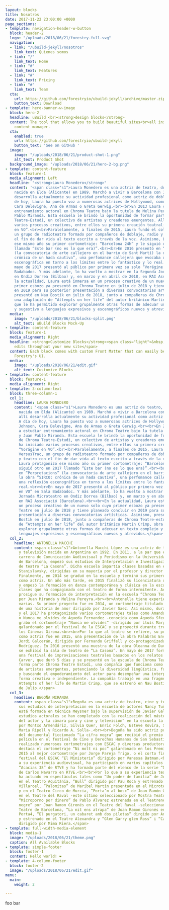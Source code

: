 ```yaml
---
layout: blocks
title: Nosotros
date: 2017-11-22 23:00:00 +0000
page_sections:
- template: navigation-header-w-button
  block: header-2
  logo: "/uploads/2018/06/21/forestry-full.svg"
  navigation:
  - link: "/ubuild-jekyll/nosotros"
    link_text: Quienes somos
  - link: "/"
    link_text: Home
  - link: "#"
    link_text: Features
  - link: "#"
    link_text: Pricing
  - link: "#"
    link_text: Team
  cta:
    url: https://github.com/forestryio/ubuild-jekyll/archive/master.zip
    button_text: Download
- template: hero-banner-w-image
  block: hero-2
  headline: uBuild <br><strong>design blocks</strong>
  content: The tool that allows you to build beautiful sites<br>all inside Forestry's
    content manager.
  cta:
    enabled: true
    url: https://github.com/forestryio/ubuild-jekyll
    button_text: 'See on GitHub '
  image:
    image: "/uploads/2018/06/21/product-shot-1.png"
    alt_text: Product Shot
  background_image: "/uploads/2018/06/21/hero-2-bg.png"
- template: content-feature
  block: feature-1
  media_alignment: Left
  headline: "<strong>Laura Monedero</strong>"
  content: '<span class="s1">Laura Monedero es una actriz de teatro, doblaje y locutora,
    nacida en Elda (Alicante) en 1989. Marchó a vivir a Barcelona con 19 años y allí
    desarrolla actualmente su actividad profesional como actriz de doblaje. A día
    de hoy, Laura ha puesto voz a numerosas actrices de Hollywood, como Dakota Johnson,
    Cara Delevigne, Ana de Armas o Greta Gerwig.<br><br>En 2013 Laura comenzó a estudiar
    entrenamiento actoral en Chroma Teatre bajo la tutela de Melina Pereyra y Juan
    Pablo Miranda. Esta escuela le brindó la oportunidad de formar parte de Chroma
    Teatre-Estudi, un colectivo de artistas y creadores emergentes. Allí ha iniciado
    varios procesos creativos, entre ellos su primera creación teatral: “Vorágine
    en VO”.<br><br>Paralelamente, a finales de 2015, Laura fundó el colectivo VersusTrac,
    un grupo de radioteatro formado por compañeros de doblaje, radio y teatro con
    el fin de dar vida al texto escrito a través de la voz. Asimismo, Laura protagonizó
    ese mismo año su primer cortometraje: “Barcelona 24h” y le siguió otro en 2017
    llamado “Este bar (no es lo que era)”.<br><br>En 2016 presentó en “Perpretacions”
    (la convocatoria de arte callejero en el barrio de Sant Martí) la obra “SIRCO:
    crónica de un hada cautiva”, una perfomance callejera que evocaba una reflexión
    escenográfica en torno a los límites entre lo fantástico y lo real.<br><br>En
    mayo de 2017 presentó al público por primera vez su solo “Vorágine en VO” en Sala
    Badabadoc. Y más adelante, lo ha vuelto a mostrar en la Segunda Jornada Microteatro
    en Ondiz Dorrea (Bilbao) y, en marzo y en abril de 2018, en RAI Associació (Barcelona).<br><br>En
    la actualidad, Laura está inmersa en un proceso creativo de un nuevo solo cuyo
    primer esbozo ya presentó en Chroma Teatre en julio de 2018 y tiene planeado concluir
    en 2019 para su posterior presentación a diversas convocatorias artísticas. Asimismo,
    presentó en Nau Bostik en julio de 2018, junto a compañeras de Chroma Teatre-estudi
    una adaptación de “Attempts on her life” del autor británico Martin Crimp, obra
    que le ha permitido explorar grupalmente otras formas de adecuar un texto complejo
    y sugestivo a lenguajes expresivos y escenográficos nuevos y atrevidos.</span>'
  media:
    image: "/uploads/2018/06/21/blocks-split.png"
    alt_text: uBuild Blocks Mock-Up
- template: content-feature
  block: feature-1
  media_alignment: Right
  headline: <strong>Customize Blocks</strong><span class="light">&nbsp;to make quick
    edits throughout your new site</span>
  content: Each block comes with custom Front Matter that can easily be edited in
    Forestry's UI.
  media:
    image: "/uploads/2018/06/21/edit.gif"
    alt_text: Customize Blocks
- template: content-feature
  block: feature-1
  media_alignment: Right
- template: 3-column-text
  block: three-column-1
  col_1:
    headline: LAURA MONEDERO
    content: '<span class="s1">Laura Monedero es una actriz de teatro, doblaje y locutora,
      nacida en Elda (Alicante) en 1989. Marchó a vivir a Barcelona con 19 años y
      allí desarrolla actualmente su actividad profesional como actriz de doblaje.&nbsp;
      A día de hoy, Laura ha puesto voz a numerosas actrices de Hollywood, como Dakota
      Johnson, Cara Delevigne, Ana de Armas o Greta Gerwig.<br><br>En 2013 Laura comenzó
      a estudiar entrenamiento actoral en Chroma Teatre bajo la tutela de Melina Pereyra
      y Juan Pablo Miranda. Esta escuela le brindó la oportunidad de formar parte
      de Chroma Teatre-Estudi, un colectivo de artistas y creadores emergentes. Allí
      ha iniciado varios procesos creativos, entre ellos su primera creación teatral:
      “Vorágine en VO”.<br><br>Paralelamente, a finales de 2015, Laura fundó el colectivo
      VersusTrac, un grupo de radioteatro formado por compañeros de doblaje, radio
      y teatro con el fin de dar vida al texto escrito a través de la voz. Asimismo,
      Laura protagonizó ese mismo año su primer cortometraje: “Barcelona 24h” y le
      siguió otro en 2017 llamado “Este bar (no es lo que era)”.<br><br>En 2016 presentó
      en “Perpretacions” (la convocatoria de arte callejero en el barrio de Sant Martí)
      la obra “SIRCO: crónica de un hada cautiva”, una perfomance callejera que evocaba
      una reflexión escenográfica en torno a los límites entre lo fantástico y lo
      real.<br><br>En mayo de 2017 presentó al público por primera vez su solo “Vorágine
      en VO” en Sala Badabadoc. Y más adelante, lo ha vuelto a mostrar en la Segunda
      Jornada Microteatro en Ondiz Dorrea (Bilbao) y, en marzo y en abril de 2018,
      en RAI Associació (Barcelona).<br><br>En la actualidad, Laura está inmersa en
      un proceso creativo de un nuevo solo cuyo primer esbozo ya presentó en Chroma
      Teatre en julio de 2018 y tiene planeado concluir en 2019 para su posterior
      presentación a diversas convocatorias artísticas. Asimismo, presentó en Nau
      Bostik en julio de 2018, junto a compañeras de Chroma Teatre-estudi una adaptación
      de “Attempts on her life” del autor británico Martin Crimp, obra que le ha permitido
      explorar grupalmente otras formas de adecuar un texto complejo y sugestivo a
      lenguajes expresivos y escenográficos nuevos y atrevidos.</span>'
  col_2:
    headline: ANTONELLA MACCHI
    content: <span class="s1">Antonella Macchi López es una actriz de teatro, cine
      y televisión nacida en Argentina en 1992. En 2011, a la par que estudiaba la
      carrera de Comunicación Audiovisual y Periodismo en la Universidad Autónoma
      de Barcelona, empezó sus estudios de Interpretación e Investigación en la escuela
      de teatro “La Casona”. Dicha escuela impartía clases basadas en el método de
      Stanislavsky, dirigidas en su mayoría por el profesor y director Fernando Griffell.
      Finalmente, en 2014 se graduó en la escuela y terminó sus primeros estudios
      como actriz. Un año más tarde, en 2015 finalizó su licenciatura universitaria
      y empezó la formación en danza contemporánea y clásica en la escuela “Area Dansa”,
      clases que ha compaginado con el teatro de forma intermitente. Actualmente,
      prosigue su formación de interpretación en la escuela “Chroma Teatre”, dirigida
      por Juan Miranda y Melina Pereyra.<br><br>Antonella tiene experiencias cinematográficas
      varias. Su primer proyecto fue en 2014, un cortometraje titulado Relato incompleto
      de una historia de amor dirigido por Javier Saez. Así mismo, durante el 2014
      y el 2017 ha protagonizado varios cortometrajes tales como Amanda de Martí Ras
      o Nunca me olvides de Agueda Fernandez -conocida como Agueda Sfer-. En 2017
      grabó el cortometraje “Nunca me olvides” -dirigido por Lluís Margarit- que fue
      galardonado por el festival de la ESCAC y se proyectó durante tres semanas en
      los Cinemas Girona.<br><br>Por lo que al teatro se refiere, su primer estreno
      como actriz fue en 2015, una presentación de la obra Palabras Encadenadas de
      Jordi Galcerán, dirigida por Fernando Griffell y co-protagonizada por Ferran
      Rodríguez. En 2016 presentó una muestra de la obra Oleanna de David Mamet, que
      se exhibió la sala de teatro de “La Casona”. En mayo de 2017 formó parte de
      una festival de improvisaciones teatrales basados en los relatos de Raymond
      Carver, que duró 5 días y se presentó en la escuela de Chroma Teatre. Actualmente
      forma parte Chroma Teatre Estudi, una compañía que funciona como catalizadora
      de artistas emergentes, potenciando la diversidad lingüística, fomentando colaboraciones
      y buscando el empoderamiento del actor para desempeñar una interpretación de
      forma creativa e independiente. La compañía trabajó en una fragmento de la obra
      Attempts of her life de Martin Crimp, que se estrenó en Nau Bostik a finales
      de Julio.</span>
  col_3:
    headline: BEGOÑA MIRANDA
    content: <span class="s1">Begoña es una actriz de teatro, cine y televisión. Realizó
      sus estudios de interpretación en la escuela de actores Nancy Tuñon. Además
      está formada en técnica Meysner bajo la supervisión de Javier Galitó-Cava. Sus
      estudios actorales se han completado con la realización del máster “Trabajo
      del actor y la cámara para y cine y televisión” en la escuela la Bobina -dirigido
      por Montxo Armendáriz, Silvia Quer, Enric Folch, Esteve Rovira, Santiago Zannou,
      Maria Ripoll y Ricardo A. Solla-.<br><br>Begoña ha sido actriz protagonista
      del documental ficcionado “La cifra negra” que recibió el premio a la mejor
      película en el festival de Cine y Derechos Humanos de San Sebastián 2018. Ha
      realizado numerosos cortometrajes con ESCAC y diversas productoras. Entre ellos
      destaca el cortometraje “Ni molt ni poc” galardonado en los Premio Aspasios
      2015 al mejor cortometraje por Jorge Pareja Trigo, o el corto finalista del
      festival del ESCAC “El Ministerio” dirigido por Vanessa Batman.<br><br>En cuanto
      a su experiencia audiovisual, ha participado en varios capítulos de la serie
      “Acacias 38” de RTVE y ha formado parte del elenco de la serie “Derecho a Soñar”
      de Carlos Navarro en RTVE.<br><br>Por lo que a su experiencia teatral se refiere,
      ha actuado en espectáculos tales como “Un poder de familia” de Joan Ramon Gironés
      en el Teatro Aquitània, “Bull” dirigido por Pau Roca y estrenado en la sala
      Villaroel, ”Palomitas” de Maribel Martin presentada en el Microteatre de Barcelona
      y en el Teatro Circo de Murcia, “Porta’m al bosc” de Joan Ramón Gironés estrenada
      en el Teatre del Raval -este último seleccionado por Mostra Teatre de Barcelona-,
      “Microporno por dinero” de Pablo Álvarez estrenada en el Teatreneu, “Tot és
      negre” por Joan Ramon Gironés en el Teatre del Raval -seleccionada por Mostra
      Teatre de Barcelona, ”La nit ens atrapa” de Joan Ramon Gironés en el Teatre
      Porta4, “El purgatori, un cabaret amb dos pilotas” dirgido por Angel Miralles
      y estrenado en el Teatre Alexandra y “Glen Garry glen Ross” i “Carta d’una desconeguda”
      dirigido por Mima Riera.</span>
- template: full-width-media-element
  block: media-1
  image: "/uploads/2018/06/21/theme.png"
  caption: All Available Blocks
- template: simple-footer
  block: footer-1
  content: Hello world! ❤︎
- template: 4-column-footer
  block: footer-2
  image: "/uploads/2018/06/21/edit.gif"
menu:
  main:
    weight: 2

---
```

foo bar